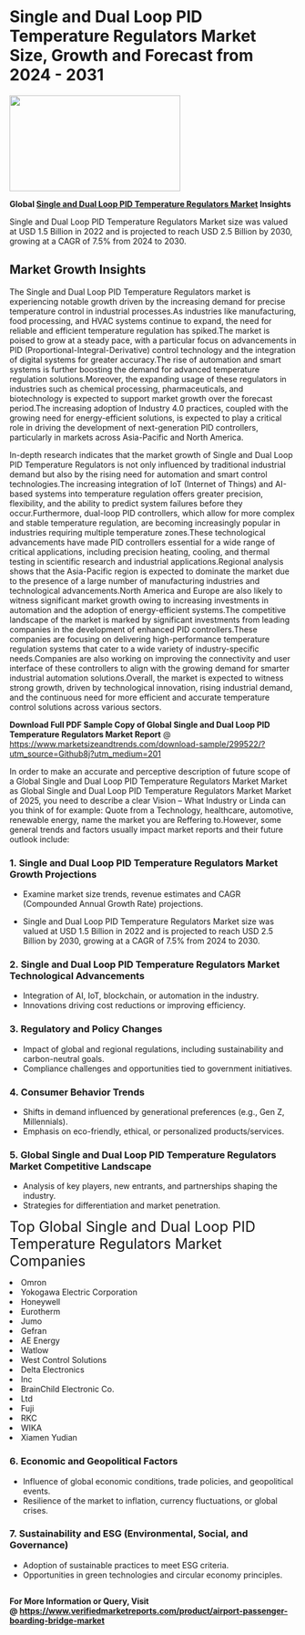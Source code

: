 <H1>Single and Dual Loop PID Temperature Regulators Market Size, Growth and Forecast from 2024 - 2031</H1><img class="aligncenter size-medium wp-image-584254" src="https://thirdeyenews.in/wp-content/uploads/2024/09/Global-Market-Research-300x168.jpeg" alt="" width="300" height="168" /><p><strong>Global&nbsp;<a href="https://www.marketsizeandtrends.com/download-sample/299522/?utm_source=Github8j?utm_medium=201">Single and Dual Loop PID Temperature Regulators Market</a> Insights</strong></p><p>Single and Dual Loop PID Temperature Regulators Market size was valued at USD 1.5 Billion in 2022 and is projected to reach USD 2.5 Billion by 2030, growing at a CAGR of 7.5% from 2024 to 2030.</p><p><h2>Market Growth Insights</h2> <p>The Single and Dual Loop PID Temperature Regulators market is experiencing notable growth driven by the increasing demand for precise temperature control in industrial processes.As industries like manufacturing, food processing, and HVAC systems continue to expand, the need for reliable and efficient temperature regulation has spiked.The market is poised to grow at a steady pace, with a particular focus on advancements in PID (Proportional-Integral-Derivative) control technology and the integration of digital systems for greater accuracy.The rise of automation and smart systems is further boosting the demand for advanced temperature regulation solutions.Moreover, the expanding usage of these regulators in industries such as chemical processing, pharmaceuticals, and biotechnology is expected to support market growth over the forecast period.The increasing adoption of Industry 4.0 practices, coupled with the growing need for energy-efficient solutions, is expected to play a critical role in driving the development of next-generation PID controllers, particularly in markets across Asia-Pacific and North America.</p> <p>In-depth research indicates that the market growth of Single and Dual Loop PID Temperature Regulators is not only influenced by traditional industrial demand but also by the rising need for automation and smart control technologies.The increasing integration of IoT (Internet of Things) and AI-based systems into temperature regulation offers greater precision, flexibility, and the ability to predict system failures before they occur.Furthermore, dual-loop PID controllers, which allow for more complex and stable temperature regulation, are becoming increasingly popular in industries requiring multiple temperature zones.These technological advancements have made PID controllers essential for a wide range of critical applications, including precision heating, cooling, and thermal testing in scientific research and industrial applications.Regional analysis shows that the Asia-Pacific region is expected to dominate the market due to the presence of a large number of manufacturing industries and technological advancements.North America and Europe are also likely to witness significant market growth owing to increasing investments in automation and the adoption of energy-efficient systems.The competitive landscape of the market is marked by significant investments from leading companies in the development of enhanced PID controllers.These companies are focusing on delivering high-performance temperature regulation systems that cater to a wide variety of industry-specific needs.Companies are also working on improving the connectivity and user interface of these controllers to align with the growing demand for smarter industrial automation solutions.Overall, the market is expected to witness strong growth, driven by technological innovation, rising industrial demand, and the continuous need for more efficient and accurate temperature control solutions across various sectors.</p> <p><span class=""><strong>Download Full PDF Sample Copy of Global Single and Dual Loop PID Temperature Regulators Market Report</strong> @ <a href="https://www.marketsizeandtrends.com/download-sample/299522/?utm_source=Github8j?utm_medium=201" target="_blank">https://www.marketsizeandtrends.com/download-sample/299522/?utm_source=Github8j?utm_medium=201</a></span></p><p>In order to make an accurate and perceptive description of future scope of a Global&nbsp;Single and Dual Loop PID Temperature Regulators Market Market as Global&nbsp;Single and Dual Loop PID Temperature Regulators Market Market of 2025, you need to describe a clear Vision &ndash; What Industry or Linda can you think of for example: Quote from a Technology, healthcare, automotive, renewable energy, name the market you are Reffering to.However, some general trends and factors usually impact market reports and their future outlook include:</p><h3>1.&nbsp;<strong>Single and Dual Loop PID Temperature Regulators Market Growth Projections</strong></h3><ul><li>Examine market size trends, revenue estimates and CAGR (Compounded Annual Growth Rate) projections.</li><li><p>Single and Dual Loop PID Temperature Regulators Market size was valued at USD 1.5 Billion in 2022 and is projected to reach USD 2.5 Billion by 2030, growing at a CAGR of 7.5% from 2024 to 2030.</p></li></ul><h3>2.&nbsp;<strong>Single and Dual Loop PID Temperature Regulators Market Technological Advancements</strong></h3><ul><li>Integration of AI, IoT, blockchain, or automation in the industry.</li><li>Innovations driving cost reductions or improving efficiency.</li></ul><h3>3.&nbsp;<strong>Regulatory and Policy Changes</strong></h3><ul><li>Impact of global and regional regulations, including sustainability and carbon-neutral goals.</li><li>Compliance challenges and opportunities tied to government initiatives.</li></ul><h3>4.&nbsp;<strong>Consumer Behavior Trends</strong></h3><ul><li>Shifts in demand influenced by generational preferences (e.g., Gen Z, Millennials).</li><li>Emphasis on eco-friendly, ethical, or personalized products/services.</li></ul><h3>5.&nbsp;<strong>Global Single and Dual Loop PID Temperature Regulators Market Competitive Landscape</strong></h3><ul><li>Analysis of key players, new entrants, and partnerships shaping the industry.</li><li>Strategies for differentiation and market penetration.</li></ul><p data-pm-slice="1 1 []"><span style="color: inherit; font-family: inherit; font-size: 25px;">Top Global Single and Dual Loop PID Temperature Regulators Market Companies</span></p><div class="" data-test-id=""><p><li>Omron</li><li> Yokogawa Electric Corporation</li><li> Honeywell</li><li> Eurotherm</li><li> Jumo</li><li> Gefran</li><li> AE Energy</li><li> Watlow</li><li> West Control Solutions</li><li> Delta Electronics</li><li> Inc</li><li> BrainChild Electronic Co.</li><li> Ltd</li><li> Fuji</li><li> RKC</li><li> WIKA</li><li> Xiamen Yudian</li></p></div><h3>6.&nbsp;<strong>Economic and Geopolitical Factors</strong></h3><ul><li>Influence of global economic conditions, trade policies, and geopolitical events.</li><li>Resilience of the market to inflation, currency fluctuations, or global crises.</li></ul><h3>7.&nbsp;<strong>Sustainability and ESG (Environmental, Social, and Governance)</strong></h3><ul><li>Adoption of sustainable practices to meet ESG criteria.</li><li>Opportunities in green technologies and circular economy principles.</li></ul><h2><strong style="font-size: 14px;">For More Information or Query, Visit @&nbsp;</strong><a style="background-color: #ffffff; font-size: 14px;" href="https://www.marketsizeandtrends.com/report/single-and-dual-loop-pid-temperature-regulators-market/" target="_blank">https://www.verifiedmarketreports.com/product/airport-passenger-boarding-bridge-market</a></h2>